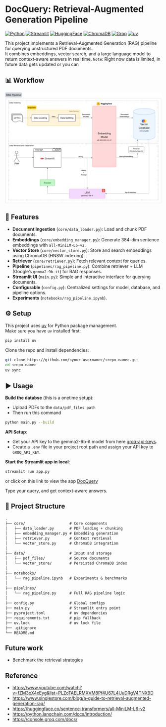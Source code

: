 # DocQuery: Retrieval-Augmented Generation Pipeline

[![Python](https://img.shields.io/badge/python-3.10%2B-blue.svg)](https://www.python.org/)
[![Streamlit](https://img.shields.io/badge/streamlit-1.x-FF4B4B.svg)](https://streamlit.io/)
[![HuggingFace](https://img.shields.io/badge/HuggingFace-Transformers-yellow.svg)](https://huggingface.co/transformers)
[![ChromaDB](https://img.shields.io/badge/ChromaDB-Vector%20DB-green.svg)](https://www.trychroma.com/)
[![Groq](https://img.shields.io/badge/Groq-API-red.svg)](https://groq.com/)
[![uv](https://img.shields.io/badge/uv-Package%20Manager-orange.svg)](https://docs.astral.sh/uv/)

This project implements a Retrieval-Augmented Generation (RAG) pipeline for querying unstructured PDF documents.  
It combines embeddings, vector search, and a large language model to return context-aware answers in real time.
`Note`: Right now data is limited, in future data gets updated or you can 

## 📊 Workflow
<p align="center">
  <img src="assets/RAG-pipeline.svg" alt="RAG Workflow" width="600">
</p>

## 🚀 Features
- **Document Ingestion** (`core/data_loader.py`): Load and chunk PDF documents.
- **Embeddings** (`core/embedding_manager.py`): Generate 384-dim sentence embeddings with `all-MiniLM-L6-v2`.
- **Vector Store** (`core/vector_store.py`): Store and search embeddings using ChromaDB (HNSW indexing).
- **Retriever** (`core/retriever.py`): Fetch relevant context for queries.
- **Pipeline** (`pipelines/rag_pipeline.py`): Combine retriever + LLM (Google’s `gemma2-9b-it`) for RAG responses.
- **Streamlit UI** (`main.py`): Simple and interactive interface for querying documents.
- **Configurable** (`config.py`): Centralized settings for model, database, and pipeline options.
- **Experiments** (`notebooks/rag_pipeline.ipynb`).

## ⚙️ Setup
This project uses [uv](https://docs.astral.sh/uv/) for Python package management.  
Make sure you have `uv` installed first:
```bash
pip install uv
```

Clone the repo and install dependencies:
```bash
git clone https://github.com/<your-username>/<repo-name>.git
cd <repo-name>
uv sync
```

## ▶️ Usage
**Build the databse** (this is a onetime setup):
- Upload PDFs to the `data/pdf_files path`
- Then run this command
```bash
python main.py --build
```

**API Setup**:
- Get your API key to the gemma2-9b-it model from here [groq-api-keys](https://console.groq.com/keys).
- Create a `.env` file in your project root path and assign your API key to `GROQ_API_KEY`.

**Start the Streamlit app in local**:
```bash
streamlit run app.py
```
or
click on this link to view the app [DocQuery]()

Type your query, and get context-aware answers.

## 📂 Project Structure
```
.
├── core/                    # Core components
│   ├── data_loader.py       # PDF loading + chunking
│   ├── embedding_manager.py # Embedding generation
│   ├── retriever.py         # Context retrieval
│   └── vector_store.py      # ChromaDB integration
│
├── data/                    # Input and storage
│   ├── pdf_files/           # Source documents
│   └── vector_store/        # Persisted ChromaDB index
│
├── notebooks/
│   └── rag_pipeline.ipynb   # Experiments & benchmarks
│
├── pipelines/
│   └── rag_pipeline.py      # Full RAG pipeline logic
│
├── config.py                # Global configs
├── main.py                  # Streamlit entry point
├── pyproject.toml           # uv dependencies
├── requirements.txt         # pip fallback
├── uv.lock                  # uv lock file
├── .gitignore
└── README.md
```

## Future work
- Benchmark the retrieval strategies

## Reference
- https://www.youtube.com/watch?v=fZM3oX4xEyg&list=PLZoTAELRMXVM8Pf4U67L4UuDRgV4TNX9D
- https://www.singlestore.com/blog/a-guide-to-retrieval-augmented-generation-rag/
- https://huggingface.co/sentence-transformers/all-MiniLM-L6-v2
- https://python.langchain.com/docs/introduction/
- https://console.groq.com/docs/